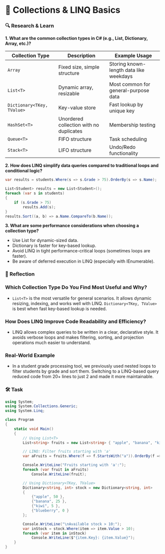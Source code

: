 # 📌 Collections & LINQ Basics

### 🔍 Research & Learn

**1. What are the common collection types in C# (e.g., List, Dictionary, Array, etc.)?**

| Collection Type            | Description                             | Example Usage                           |
| -------------------------- | --------------------------------------- | --------------------------------------- |
| `Array`                    | Fixed size, simple structure            | Storing known-length data like weekdays |
| `List<T>`                  | Dynamic array, resizable                | Most common for general-purpose data    |
| `Dictionary<TKey, TValue>` | Key-value store                         | Fast lookup by unique key               |
| `HashSet<T>`               | Unordered collection with no duplicates | Membership testing                      |
| `Queue<T>`                 | FIFO structure                          | Task scheduling                         |
| `Stack<T>`                 | LIFO structure                          | Undo/Redo functionality                 |

**2. How does LINQ simplify data queries compared to traditional loops and conditional logic?**

```csharp
var results = students.Where(s => s.Grade > 75).OrderBy(s => s.Name);
```

```csharp
List<Student> results = new List<Student>();
foreach (var s in students)
{
    if (s.Grade > 75)
        results.Add(s);
}
results.Sort((a, b) => a.Name.CompareTo(b.Name));
```

**3. What are some performance considerations when choosing a collection type?**

- Use List<T> for dynamic-sized data.
- Dictionary is faster for key-based lookup.
- Avoid LINQ in tight performance-critical loops (sometimes loops are faster).
- Be aware of deferred execution in LINQ (especially with IEnumerable).

### 📝 Reflection

### Which Collection Type Do You Find Most Useful and Why?

- `List<T>` is the most versatile for general scenarios. It allows dynamic resizing, indexing, and works well with LINQ. `Dictionary<TKey, TValue>` is best when fast key-based lookup is needed.

### How Does LINQ Improve Code Readability and Efficiency?

- LINQ allows complex queries to be written in a clear, declarative style. It avoids verbose loops and makes filtering, sorting, and projection operations much easier to understand.

### Real-World Example

- In a student grade processing tool, we previously used nested loops to filter students by grade and sort them. Switching to a LINQ-based query reduced code from 20+ lines to just 2 and made it more maintainable.

### 🛠️ Task

```csharp
using System;
using System.Collections.Generic;
using System.Linq;

class Program
{
    static void Main()
    {
        // Using List<T>
        List<string> fruits = new List<string> { "apple", "banana", "kiwi", "avocado", "blueberry" };

        // LINQ: Filter fruits starting with 'a'
        var aFruits = fruits.Where(f => f.StartsWith("a")).OrderBy(f => f);

        Console.WriteLine("Fruits starting with 'a':");
        foreach (var fruit in aFruits)
            Console.WriteLine(fruit);

        // Using Dictionary<TKey, TValue>
        Dictionary<string, int> stock = new Dictionary<string, int>
        {
            {"apple", 50 },
            {"banana", 25 },
            {"kiwi", 5 },
            {"blueberry", 0 }
        };

        Console.WriteLine("\nAvailable stock > 10:");
        var inStock = stock.Where(item => item.Value > 10);
        foreach (var item in inStock)
            Console.WriteLine($"{item.Key}: {item.Value}");
    }
}
```
